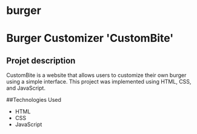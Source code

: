 # burger
# Burger Customizer 'CustomBite'

## Projet description
CustomBite is a website that allows users to customize their own burger using a simple interface. This project was implemented using HTML, CSS, and JavaScript.

##Technologies Used
- HTML
- CSS
- JavaScript

